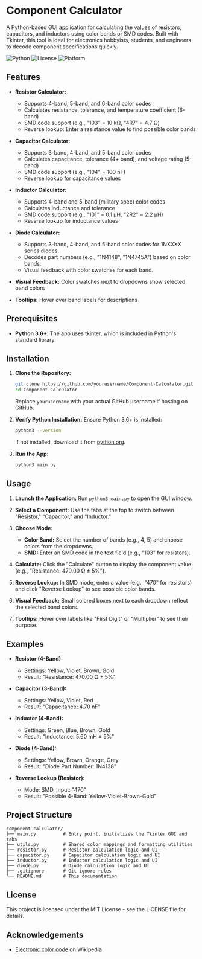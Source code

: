 # Component Calculator

A Python-based GUI application for calculating the values of resistors, capacitors, and inductors using color bands or SMD codes. Built with Tkinter, this tool is ideal for electronics hobbyists, students, and engineers to decode component specifications quickly.

![Python](https://img.shields.io/badge/Python-3.6+-blue.svg)
![License](https://img.shields.io/badge/License-MIT-green.svg)
![Platform](https://img.shields.io/badge/Platform-Windows%20%7C%20macOS%20%7C%20Linux-lightgrey.svg)

## Features

- **Resistor Calculator:**

  - Supports 4-band, 5-band, and 6-band color codes
  - Calculates resistance, tolerance, and temperature coefficient (6-band)
  - SMD code support (e.g., "103" = 10 kΩ, "4R7" = 4.7 Ω)
  - Reverse lookup: Enter a resistance value to find possible color bands

- **Capacitor Calculator:**

  - Supports 3-band, 4-band, and 5-band color codes
  - Calculates capacitance, tolerance (4+ band), and voltage rating (5-band)
  - SMD code support (e.g., "104" = 100 nF)
  - Reverse lookup for capacitance values

- **Inductor Calculator:**

  - Supports 4-band and 5-band (military spec) color codes
  - Calculates inductance and tolerance
  - SMD code support (e.g., "101" = 0.1 µH, "2R2" = 2.2 µH)
  - Reverse lookup for inductance values

- **Diode Calculator:**

  - Supports 3-band, 4-band, and 5-band color codes for 1NXXXX series diodes.
  - Decodes part numbers (e.g., "1N4148", "1N4745A") based on color bands.
  - Visual feedback with color swatches for each band.

- **Visual Feedback:** Color swatches next to dropdowns show selected band colors
- **Tooltips:** Hover over band labels for descriptions

## Prerequisites

- **Python 3.6+**: The app uses tkinter, which is included in Python's standard library

## Installation

1. **Clone the Repository:**

   ```bash
   git clone https://github.com/yourusername/Component-Calculator.git
   cd Component-Calculator
   ```

   Replace `yourusername` with your actual GitHub username if hosting on GitHub.

2. **Verify Python Installation:**
   Ensure Python 3.6+ is installed:

   ```bash
   python3 --version
   ```

   If not installed, download it from [python.org](https://www.python.org/downloads/).

3. **Run the App:**
   ```bash
   python3 main.py
   ```

## Usage

1. **Launch the Application:**
   Run `python3 main.py` to open the GUI window.

2. **Select a Component:**
   Use the tabs at the top to switch between "Resistor," "Capacitor," and "Inductor."

3. **Choose Mode:**

   - **Color Band:** Select the number of bands (e.g., 4, 5) and choose colors from the dropdowns.
   - **SMD:** Enter an SMD code in the text field (e.g., "103" for resistors).

4. **Calculate:**
   Click the "Calculate" button to display the component value (e.g., "Resistance: 470.00 Ω ± 5%").

5. **Reverse Lookup:**
   In SMD mode, enter a value (e.g., "470" for resistors) and click "Reverse Lookup" to see possible color bands.

6. **Visual Feedback:**
   Small colored boxes next to each dropdown reflect the selected band colors.

7. **Tooltips:**
   Hover over labels like "First Digit" or "Multiplier" to see their purpose.

## Examples

- **Resistor (4-Band):**

  - Settings: Yellow, Violet, Brown, Gold
  - Result: "Resistance: 470.00 Ω ± 5%"

- **Capacitor (3-Band):**

  - Settings: Yellow, Violet, Red
  - Result: "Capacitance: 4.70 nF"

- **Inductor (4-Band):**

  - Settings: Green, Blue, Brown, Gold
  - Result: "Inductance: 5.60 mH ± 5%"

- **Diode (4-Band):**

  - Settings: Yellow, Brown, Orange, Grey
  - Result: "Diode Part Number: 1N4138"

- **Reverse Lookup (Resistor):**
  - Mode: SMD, Input: "470"
  - Result: "Possible 4-Band: Yellow-Violet-Brown-Gold"

## Project Structure

```
component-calculator/
├── main.py          # Entry point, initializes the Tkinter GUI and tabs
├── utils.py         # Shared color mappings and formatting utilities
├── resistor.py      # Resistor calculation logic and UI
├── capacitor.py     # Capacitor calculation logic and UI
├── inductor.py      # Inductor calculation logic and UI
├── diode.py         # Diode calculation logic and UI
├── .gitignore       # Git ignore rules
└── README.md        # This documentation
```

## License

This project is licensed under the MIT License - see the LICENSE file for details.

## Acknowledgements

- [Electronic color code](https://en.wikipedia.org/wiki/Electronic_color_code) on Wikipedia
